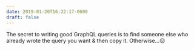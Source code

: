 ```yaml
---
date: 2019-01-20T16:22:17-0600
draft: false
---
```




The secret to writing good GraphQL queries is to find someone else who already wrote the query you want & then copy it. Otherwise…😕



